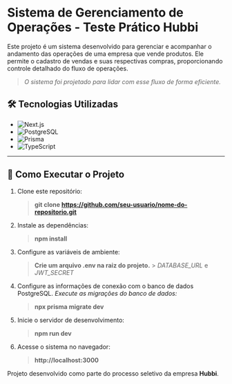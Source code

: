 # Sistema de Gerenciamento de Operações - Teste Prático Hubbi

Este projeto é um sistema desenvolvido para gerenciar e acompanhar o andamento das operações de uma empresa que vende produtos. Ele permite o cadastro de vendas e suas respectivas compras, proporcionando controle detalhado do fluxo de operações.

> _O sistema foi projetado para lidar com esse fluxo de forma eficiente._

## 🛠️ Tecnologias Utilizadas

- ![Next.js](https://img.shields.io/badge/Next.js-000000?style=for-the-badge&logo=nextdotjs&logoColor=white)
- ![PostgreSQL](https://img.shields.io/badge/PostgreSQL-4169E1?style=for-the-badge&logo=postgresql&logoColor=white)
- ![Prisma](https://img.shields.io/badge/Prisma-2D3748?style=for-the-badge&logo=prisma&logoColor=white)
- ![TypeScript](https://img.shields.io/badge/TypeScript-007ACC?style=for-the-badge&logo=typescript&logoColor=white)

---

## 🏃 Como Executar o Projeto

1. Clone este repositório:

   > **git clone https://github.com/seu-usuario/nome-do-repositorio.git**

2. Instale as dependências:

   > **npm install**

3. Configure as variáveis de ambiente:

   > **Crie um arquivo .env na raiz do projeto.** > _DATABASE_URL_ e _JWT_SECRET_

4. Configure as informações de conexão com o banco de dados PostgreSQL.
   _Execute as migrações do banco de dados:_

   > **npx prisma migrate dev**

5. Inicie o servidor de desenvolvimento:

   > **npm run dev**

6. Acesse o sistema no navegador:
   > **http://localhost:3000**

Projeto desenvolvido como parte do processo seletivo da empresa **Hubbi**.
